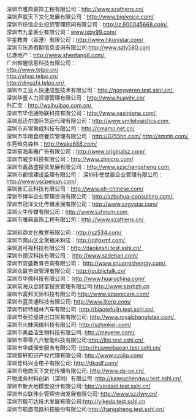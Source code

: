 深圳市雅典装饰工程有限公司：http://www.szathens.cn/  <br/>
深圳声震天下文化发展有限公司：http://www.bigivoice.com/  <br/>
深圳市综信企业投资管理顾问有限公司：http://z.800045668.com/ <br/>
深圳市九星表业有限公司：www.jxby99.com/  <br/>
宇星教育（香港）有限公司：http://www.hkunistar.com/ <br/> 
深圳市乐游假期信息咨询有限公司:http://www.szly580.com  <br/>
亿港地产：http://www.shenfang8.com/ <br/>
广州帷幄信息科技有限公司：	
	http://www.telpo.cn/  <br/>
	http://shop.telpo.cn/  <br/>
	http://dingzhi.telpo.cn/ <br/>
深圳市工业人快速成型技术有限公司：http://gongyeren.test.sshl.cn/ <br/> 
深圳华壹人力资源管理有限公司：http://www.huayihr.cn/  <br/>
外汇宝：http://waihuibao.com.cn/ <br/>
深圳市华信通物联科技有限公司：http://www.vaxintone.com/ <br/>
深圳思迈尔国际货运代理有限公司：http://www.smilelogistics.com <br/> 
深圳市非常聚成科技有限公司：http://cmamc.net.cn/  <br/>
深圳市华南食府餐饮管理有限公司：http://0755hn.com/	http://smxtp.com/ <br/>
东莞维克森林：http://wake688.com/  <br/>
深圳前海奥雅广告有限公司：http://www.originalsz.com/ <br/> 
深圳市威步科技有限公司：http://www.zlmicro.com/  <br/>
深圳市鑫昌盛投资发展有限公司：http://www.szschangsheng.com <br/> 
深圳市都信建设监理有限公司：
深圳市誉世晨企业管理有限公司：http://www.yscpeixun.com/ <br/> 
深圳普汇云科技有限公司：http://www.ph-chinese.com/  <br/>
深圳市博华企业管理咨询有限公司：http://szbohua-consulting.com/ <br/>
深圳市冠洋文化传播发展有限公司：http://www.szgystar.com/  <br/>
深圳火牛传媒有限公司：http://www.szhncm.com <br/>
深圳市雅典装饰工程有限公司：http://www.szathens.cn/ <br/> 

深圳玖鼎文化教育有限公司：http://sz534.com/ <br/>
深圳市南山区全聚福米粉店：http://qjfgxmf.com/ <br/>
深圳道可视科技有限公司：http://daokeshi.test.sshl.cn/ <br/>
深圳市德汉科技有限公司：	http://www.szdehan.com/  <br/>
深圳市双盛教育咨询有限公司：	http://www.shuangshengjy.com/ <br/> 
深圳众赢咨询管理有限公司：http://publictalk.cn/  <br/>
深圳市华儒科技有限公司：	http://www.huaruchina.com/ <br/> 
深圳前海众合财富投资管理有限公司:http://www.szqhzh.cn  <br/>
深圳市富邦天际科技有限公司:http://www.szsonicare.com/  <br/>
深圳市蓝灵通科技有限公司:	http://www.llterp.com/  <br/>
深圳市标特福林汽车有限公司:	http://biaotefulin.test.sshl.cn/ <br/> 
深圳市泰拉缇进出口贸易有限公司:	http://www.royalchanglatex.com/ <br/> 
深圳市火妹网络科技有限公司:	http://szhmkeji.com/  <br/>
深圳市美益洁生物科技有限公司:	http://meyege.com/  <br/>
深圳市零零八六智能科技有限公司:http://llbl.test.sshl.cn/ <br/> 
深圳市华威保安服务有限公司:	http://huaweibaoan.test.sshl.cn/  <br/>
深圳智轩知识产权代理有限公司:	http://www.szaiip.com/  <br/>
深圳登科兴业电子有限公司:	http://dkqdf.com/  <br/>
深圳市电商天下文化传播有限公司:	http://www.ds-px.cn/ <br/> 
开物成务材料创新（深圳）有限公司	:http://kaiwuchengwu.test.sshl.cn/ <br/> 
深圳市新大地模型设计有限公司:	http://xindadi.test.sshl.cn/  <br/>
深圳市众联伟业管理咨询发展有限公司:	http://www.szzlwy.cn/  <br/>
深圳市毅可达技术发展有限公司:http://yikeda.test.sshl.cn  <br/>
深圳市航盛电路科技股份有限公司:http://hangsheng.test.sshl.cn/  <br/>
